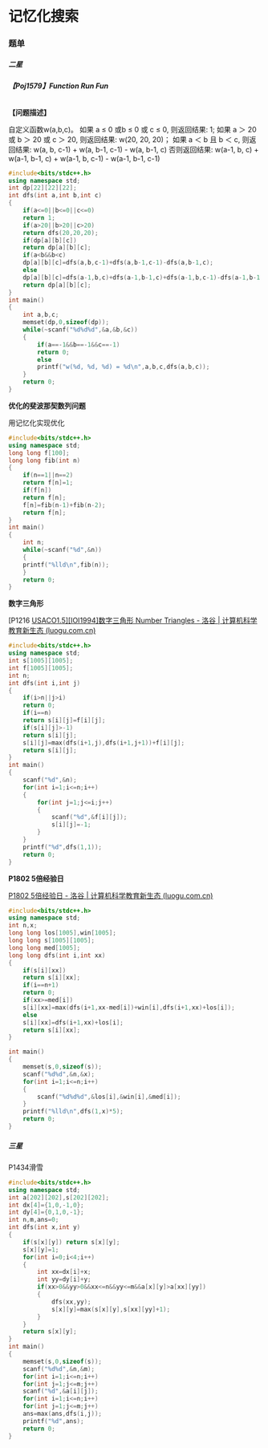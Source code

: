 #  记忆化搜索

###  题单

#####  二星

######  **【Poj1579】Function Run Fun**

**【问题描述】**

自定义函数w(a,b,c)。
如果 a ≤ 0 或b ≤ 0 或 c ≤ 0, 则返回结果: 1; 
如果 a ＞ 20 或 b ＞ 20 或 c ＞ 20, 则返回结果:  w(20, 20, 20)； 
如果 a ＜ b 且 b ＜ c, 则返回结果:   w(a, b, c-1) + w(a, b-1, c-1) - w(a, b-1, c) 
否则返回结果:  w(a-1, b, c) + w(a-1, b-1, c) + w(a-1, b, c-1) - w(a-1, b-1, c-1) 

```c++
#include<bits/stdc++.h>
using namespace std;
int dp[22][22][22];
int dfs(int a,int b,int c)
{
	if(a<=0||b<=0||c<=0)
	return 1;
	if(a>20||b>20||c>20)
	return dfs(20,20,20);
	if(dp[a][b][c])
	return dp[a][b][c];
	if(a<b&&b<c)
	dp[a][b][c]=dfs(a,b,c-1)+dfs(a,b-1,c-1)-dfs(a,b-1,c);
	else
	dp[a][b][c]=dfs(a-1,b,c)+dfs(a-1,b-1,c)+dfs(a-1,b,c-1)-dfs(a-1,b-1,c-1);
	return dp[a][b][c];
}
int main()
{
	int a,b,c;
	memset(dp,0,sizeof(dp));
	while(~scanf("%d%d%d",&a,&b,&c))
	{
		if(a==-1&&b==-1&&c==-1)
		return 0;
		else
		printf("w(%d, %d, %d) = %d\n",a,b,c,dfs(a,b,c));
	}
	return 0;
}
```

**优化的斐波那契数列问题**

用记忆化实现优化

```c++
#include<bits/stdc++.h>
using namespace std;
long long f[100];
long long fib(int n)
{
	if(n==1||n==2)
	return f[n]=1;
	if(f[n])
	return f[n];
	f[n]=fib(n-1)+fib(n-2);
	return f[n];
}
int main()
{
	int n;
	while(~scanf("%d",&n))
	{
	printf("%lld\n",fib(n));
	}
	return 0;
} 
```

**数字三角形**

[P1216 [USACO1.5\][IOI1994]数字三角形 Number Triangles - 洛谷 | 计算机科学教育新生态 (luogu.com.cn)](https://www.luogu.com.cn/problem/P1216)

```c++
#include<bits/stdc++.h>
using namespace std;
int s[1005][1005];
int f[1005][1005];
int n;
int dfs(int i,int j)
{
	if(i>n||j>i)
	return 0;
	if(i==n)
	return s[i][j]=f[i][j];
	if(s[i][j]>-1)
	return s[i][j];
	s[i][j]=max(dfs(i+1,j),dfs(i+1,j+1))+f[i][j];
	return s[i][j];
}
int main()
{
	scanf("%d",&n);
	for(int i=1;i<=n;i++)
	{
		for(int j=1;j<=i;j++)
		{
			scanf("%d",&f[i][j]);
			s[i][j]=-1;
		}
	}
	printf("%d",dfs(1,1));
	return 0;
}
```

**P1802 5倍经验日**

[P1802 5倍经验日 - 洛谷 | 计算机科学教育新生态 (luogu.com.cn)](https://www.luogu.com.cn/problem/P1802)

```c++
#include<bits/stdc++.h>
using namespace std;
int n,x;
long long los[1005],win[1005];
long long s[1005][1005];
long long med[1005];
long long dfs(int i,int xx)
{
	if(s[i][xx])
	return s[i][xx];
	if(i==n+1)
	return 0;
	if(xx>=med[i])
	s[i][xx]=max(dfs(i+1,xx-med[i])+win[i],dfs(i+1,xx)+los[i]);
	else
	s[i][xx]=dfs(i+1,xx)+los[i];
	return s[i][xx];
}

int main()
{
	memset(s,0,sizeof(s));
	scanf("%d%d",&n,&x);
	for(int i=1;i<=n;i++)
	{
		scanf("%d%d%d",&los[i],&win[i],&med[i]);
	}
	printf("%lld\n",dfs(1,x)*5);
	return 0;
}
```



#####  三星

P1434滑雪

```cpp
#include<bits/stdc++.h>
using namespace std;
int a[202][202],s[202][202];
int dx[4]={1,0,-1,0};
int dy[4]={0,1,0,-1};
int n,m,ans=0;
int dfs(int x,int y)
{
	if(s[x][y]) return s[x][y]; 
	s[x][y]=1;
	for(int i=0;i<4;i++)
	{
		int xx=dx[i]+x;
		int yy=dy[i]+y;
		if(xx>0&&yy>0&&xx<=n&&yy<=m&&a[x][y]>a[xx][yy])
		{
			dfs(xx,yy);
			s[x][y]=max(s[x][y],s[xx][yy]+1);
		}
	}
	return s[x][y];
}
int main()
{
	memset(s,0,sizeof(s));
	scanf("%d%d",&n,&m);
	for(int i=1;i<=n;i++)
	for(int j=1;j<=m;j++)
	scanf("%d",&a[i][j]);
	for(int i=1;i<=n;i++)
	for(int j=1;j<=m;j++)
	ans=max(ans,dfs(i,j));
	printf("%d",ans);
	return 0;
}
```